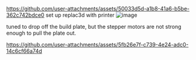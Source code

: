 
https://github.com/user-attachments/assets/50033d5d-a1b8-41a6-b5be-362c742bdce0
set up replac3d with printer
![image](https://github.com/user-attachments/assets/aaae77c3-c9b0-4009-9a14-e57731a815fc)

tuned to drop off the build plate, but the stepper motors are not strong enough to pull the plate out.



https://github.com/user-attachments/assets/5fb26e7f-c739-4e24-adc0-14c6cf66a74d

